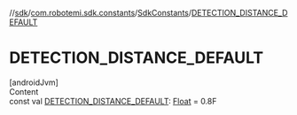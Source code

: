 //[sdk](../../../index.md)/[com.robotemi.sdk.constants](../index.md)/[SdkConstants](index.md)/[DETECTION_DISTANCE_DEFAULT](-d-e-t-e-c-t-i-o-n_-d-i-s-t-a-n-c-e_-d-e-f-a-u-l-t.md)



# DETECTION_DISTANCE_DEFAULT  
[androidJvm]  
Content  
const val [DETECTION_DISTANCE_DEFAULT](-d-e-t-e-c-t-i-o-n_-d-i-s-t-a-n-c-e_-d-e-f-a-u-l-t.md): [Float](https://kotlinlang.org/api/latest/jvm/stdlib/kotlin/-float/index.html) = 0.8F  



